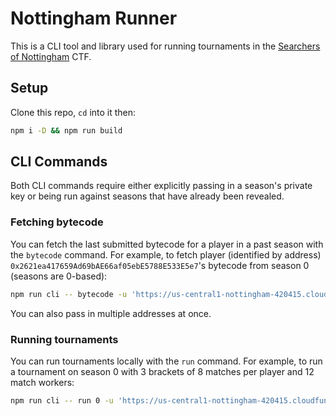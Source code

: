 # Nottingham Runner

This is a CLI tool and library used for running tournaments in the [Searchers of Nottingham](https://nottingham.dragonfly.xyz) CTF.

## Setup

Clone this repo, `cd` into it then:

```bash
npm i -D && npm run build
```

## CLI Commands

Both CLI commands require either explicitly passing in a season's private key or being run against seasons that have already been revealed.

### Fetching bytecode

You can fetch the last submitted bytecode for a player in a past season with the `bytecode` command.
For example, to fetch player (identified by address) `0x2621ea417659Ad69bAE66af05ebE5788E533E5e7`'s bytecode from season 0 (seasons are 0-based):

```bash
npm run cli -- bytecode -u 'https://us-central1-nottingham-420415.cloudfunctions.net/data' 0 0x2621ea417659Ad69bAE66af05ebE5788E533E5e7
```

You can also pass in multiple addresses at once.

### Running tournaments

You can run tournaments locally with the `run` command.
For example, to run a tournament on season 0 with 3 brackets of 8 matches per player and 12 match workers:

```bash
npm run cli -- run 0 -u 'https://us-central1-nottingham-420415.cloudfunctions.net/data' -w 12 -b 8 8 8 
```